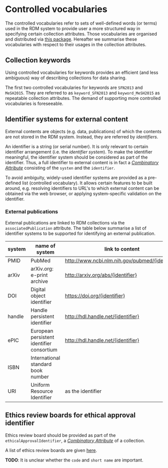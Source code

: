 # Controlled vocabularies

The controlled vocabularies refer to sets of well-defined words (or terms) used in the RDM system to provide user a more structured way in specifying certain collection attributes. Those vocabularies are organised and distributed via [this package](https://github.com/donders-research-data-management/rdm-control-vocabularies). Hereafter we summarise these vocabularies with respect to their usages in the collection attributes.

## Collection keywords

Using controlled vocabularies for keywords provides an efficient (and less ambiguous) way of describing collections for data sharing. 

The first two controlled vocabularies for keywords are `SFN2013` and `MeSH2015`. They are referred to as `keyword_SFN2013` and `keyword_MeSH2015` as repeatable collection attributes. The demand of supporting more controlled vocabularies is foreseeable.

## Identifier systems for external content

External contents are objects (e.g. data, publications) of which the contents are not stored in the RDM system.  Instead, they are referred by _identifiers_.

An identifier is a string (or serial number).  It is only relevant to certain identifier arrangement (i.e. the _identifier system_).  To make the identifier meaningful, the identifier system should be considered as part of the identifier. Thus, a full identifier to external content is in fact a [_Combinatory Attribute_](collection_attributes.md#Combinatory_attributes) consisting of the `systen` and the `identifier`.

To avoid ambiguity, widely-used identifier systems are provided as a pre-defined list (controlled vocabulary).  It allows certain features to be built around, e.g. resolving identifiers to URL's to which external content can be obtained via the web browser, or applying system-specific validation on the identifier.

### External publications

External publications are linked to RDM collections via the `associatedPublication` attribute.  The table below summarise a list of identifier systems to be supported for identifying an external publication.
   
|  system           |  name of system               |           link to content                         |
| ----------------- | ----------------------------- | ------------------------------------------------- |
|  PMID             | PubMed                        | http://www.ncbi.nlm.nih.gov/pubmed/{identifier}   |
|  arXiv            | arXiv.org: e-print archive    | http://arxiv.org/abs/{identifier}                 |
|  DOI              | Digital object identifier     | https://doi.org/{identifier}                      |
|  handle           | Handle persistent identifier  | http://hdl.handle.net/{identifier}                |
|  ePIC             | European persistent identifier consortium | http://hdl.handle.net/{identifier}    |
|  ISBN             | International standard book number |                                              |
|  URI              | Uniform Resource Identifier        |   as the identifier                          |

## Ethics review boards for ethical approval identifier

Ethics review board should be provided as part of the `ethicalApprovalIdentifier`, a [_Combinatory Attribute_](collection_attributes.md#Combinatory_attributes) of a collection.

A list of ethics review boards are given [here](../guides/ethics.md#4._Appendix_-_overview_of_ethics_review_boards).

__TODO__: It is unclear whether the `code` and `short name` are important.
